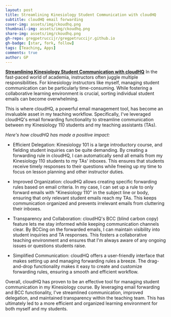 ```yaml
---
layout: post
title: Streamlining Kinesiology Student Communication with cloudHQ
subtitle: cloudHQ email forwarding
cover-img: assets/img/ckoudhq.png
thumbnail-img: assets/img/ckoudhq.png
share-img: assets/img/ckoudhq.png
gh-repo: gregpetruccijr/gregpetruccijr.github.io
gh-badge: [star, fork, follow]
tags: [Teaching, Apps]
comments: true
author: GP
---
```


**<u>Streamlining Kinesiology Student Communication with cloudHQ</u>** 
In the fast-paced world of academia, instructors often juggle multiple responsibilities.  For kinesiology instructors like myself, managing student communication can be particularly time-consuming.  While fostering a collaborative learning environment is crucial, sorting individual student emails can become overwhelming.

This is where cloudHQ, a powerful email management tool, has become an invaluable asset in my teaching workflow. Specifically, I've leveraged cloudHQ's email forwarding functionality to streamline communication between my Kinesiology 110 students and my teaching assistants (TAs).

_Here's how cloudHQ has made a positive impact:_

 - Efficient Delegation: Kinesiology 101 is a large introductory course, and fielding student inquiries can be quite demanding. By creating a forwarding rule in cloudHQ, I can automatically send all emails from my Kinesiology 110 students to my TAs' inboxes. This ensures that students receive timely responses to their questions while freeing up my time to focus on lesson planning and other instructor duties.

 - Improved Organization:  cloudHQ allows creating specific forwarding rules based on email criteria.  In my case, I can set up a rule to only forward emails with "Kinesiology 110" in the subject line or body, ensuring that only relevant student emails reach my TAs. This keeps communication organized and prevents irrelevant emails from cluttering their inboxes.

 - Transparency and Collaboration:  cloudHQ's BCC (blind carbon copy) feature lets me stay informed while keeping communication channels clear. By BCCing on the forwarded emails, I can maintain visibility into student inquiries and TA responses. This fosters a collaborative teaching environment and ensures that I'm always aware of any ongoing issues or questions students raise.

 - Simplified Communication: cloudHQ offers a user-friendly interface that makes setting up and managing forwarding rules a breeze. The drag-and-drop functionality makes it easy to create and customize forwarding rules, ensuring a smooth and efficient workflow.

Overall, cloudHQ has proven to be an effective tool for managing student communication in my Kinesiology course. By leveraging email forwarding and BCC functionality, I've streamlined communication, improved delegation, and maintained transparency within the teaching team. This has ultimately led to a more efficient and organized learning environment for both myself and my students.
